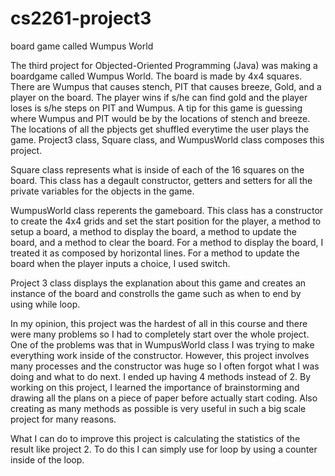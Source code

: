 # cs2261-project3
board game called Wumpus World

The third project for Objected-Oriented Programming (Java) was making 
a boardgame called Wumpus World. The board is made by 4x4 squares. There are
Wumpus that causes stench, PIT that causes breeze, Gold, and a player on the 
board. The player wins if s/he can find gold and the player loses is s/he 
steps on PIT and Wumpus. A tip for this game is guessing where Wumpus and PIT
would be by the locations of stench and breeze. The locations of all the 
pbjects get shuffled everytime the user plays the game. Project3 class, 
Square class, and WumpusWorld class composes this project. 

Square class represents what is inside of each of the 16 squares on
the board. This class has a degault constructor, getters and setters for
all the private variables for the objects in the game. 

WumpusWorld class reperents the gameboard. This class has a constructor 
to create the 4x4 grids and set the start position for the player, a method to 
setup a board, a method to display the board, a method to update the board, and
a method to clear the board. For a method to display the board, I treated it 
as composed by horizontal lines. For a method to update the board when the 
player inputs a choice, I used switch.

Project 3 class displays the explanation about this game and creates
an instance of the board and constrolls the game such as when to end by using
while loop.

In my opinion, this project was the hardest of all in this course
and there were many problems so I had to completely start over the whole 
project. One of the problems was that in WumpusWorld class I was trying to make 
everything work inside of the constructor. However, this project involves 
many processes and the constructor was huge so I often forgot what I was doing
and what to do next. I ended up having 4 methods instead of 2. By working on 
this project, I learned the importance of brainstorming and drawing all the 
plans on a piece of paper before actually start coding. Also creating as many
methods as possible is very useful in such a big scale project for many 
reasons.

What I can do to improve this project is calculating the statistics of
the result like project 2. To do this I can simply use for loop by using a 
counter inside of the loop.
